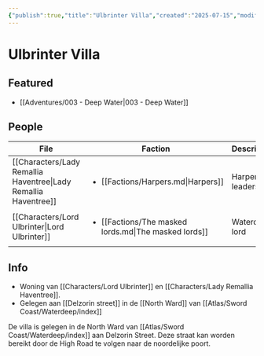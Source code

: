 ```yaml
---
{"publish":true,"title":"Ulbrinter Villa","created":"2025-07-15","modified":"2025-07-22T21:05:29.642+02:00","published":"2025-07-15","cssclasses":""}
---
```


# Ulbrinter Villa

## Featured
- [[Adventures/003 - Deep Water\|003 - Deep Water]]

## People
| File                                                                       | Faction                                                                       | Description       |
| -------------------------------------------------------------------------- | ----------------------------------------------------------------------------- | ----------------- |
| [[Characters/Lady Remallia Haventree\|Lady Remallia Haventree]] | <ul><li>[[Factions/Harpers.md\\|Harpers]]</li></ul>                   | Harper leadership |
| [[Characters/Lord Ulbrinter\|Lord Ulbrinter]]                   | <ul><li>[[Factions/The masked lords.md\\|The masked lords]]</li></ul> | Waterdeep lord    |

## Info
* Woning van [[Characters/Lord Ulbrinter]] en [[Characters/Lady Remallia Haventree]]. 
* Gelegen aan [[Delzorin street]] in de [[North Ward]] van [[Atlas/Sword Coast/Waterdeep/index]]

De villa is gelegen in de North Ward van [[Atlas/Sword Coast/Waterdeep/index]] aan Delzorin Street. Deze straat kan worden bereikt door de High Road te volgen naar de noordelijke poort.

